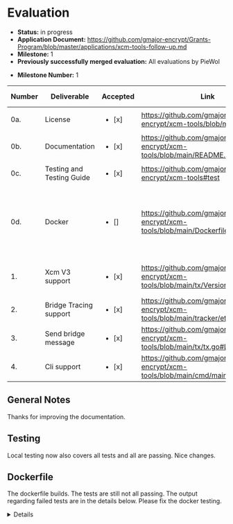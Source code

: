 # Evaluation

- **Status:** in progress
- **Application Document:** https://github.com/gmajor-encrypt/Grants-Program/blob/master/applications/xcm-tools-follow-up.md
- **Milestone:** 1
- **Previously successfully merged evaluation:** All evaluations by PieWol

* **Milestone Number:** 1

| Number |  Deliverable   | Accepted | Link                                                                        | Evaluation Notes                   |
|--------|---------|--------|-----------------------------------------------------------------------------|-------------------------|
| 0a.    | License                   | <ul><li>[x] </li></ul> | https://github.com/gmajor-encrypt/xcm-tools/blob/main/LICENSE               | Apache 2.0              |
| 0b.    | Documentation             | <ul><li>[x] </li></ul> | https://github.com/gmajor-encrypt/xcm-tools/blob/main/README.md             |                         |
| 0c.    | Testing and Testing Guide |<ul><li>[x] </li></ul> | https://github.com/gmajor-encrypt/xcm-tools#test                            |                         |
| 0d.    | Docker                    |<ul><li>[] </li></ul> | https://github.com/gmajor-encrypt/xcm-tools/blob/main/Dockerfile            | Docker file builds. Not all tests are passing. See further notes.                      |
| 1.     | Xcm V3 support            |<ul><li>[x] </li></ul> | https://github.com/gmajor-encrypt/xcm-tools/blob/main/tx/VersionedXcm.go#L5 | same fields as in the [rust docs](https://docs.rs/staging-xcm/latest/staging_xcm/v3/enum.Instruction.html) |
| 2.     | Bridge Tracing support    |<ul><li>[x] </li></ul> | https://github.com/gmajor-encrypt/xcm-tools/blob/main/tracker/ethereum.go   |                         |
| 3.     | Send bridge message       |<ul><li>[x] </li></ul> | https://github.com/gmajor-encrypt/xcm-tools/blob/main/tx/tx.go#L145         |                         |
| 4.     | Cli support               |<ul><li>[x] </li></ul> | https://github.com/gmajor-encrypt/xcm-tools/blob/main/cmd/main.go           |                         |

## General Notes
Thanks for improving the documentation.

## Testing
Local testing now also covers all tests and all are passing. Nice changes.

## Dockerfile
The dockerfile builds. The tests are still not all passing. The output regarding failed tests are in the details below. Please fix the docker testing.

<details>
    
    root@ip:~/xcm-tools# docker run -it --rm xcm-tools-test
=== RUN   Test_Cli
--- PASS: Test_Cli (0.00s)
PASS
ok      github.com/gmajor-encrypt/xcm-tools/cmd 0.024s
?       github.com/gmajor-encrypt/xcm-tools/example     [no test files]
=== RUN   TestParseXcmMessageInstruction
--- PASS: TestParseXcmMessageInstruction (11.31s)
PASS
ok      github.com/gmajor-encrypt/xcm-tools/parse       11.333s
=== RUN   Test_getEventsFromChain
--- PASS: Test_getEventsFromChain (11.64s)
=== RUN   Test_getEvents
--- PASS: Test_getEvents (11.84s)
=== RUN   Test_findEventByEventId
--- PASS: Test_findEventByEventId (0.00s)
=== RUN   Test_getExtrinsics
--- PASS: Test_getExtrinsics (11.74s)
=== RUN   Test_getExtrinsicByIndex
--- PASS: Test_getExtrinsicByIndex (11.18s)
=== RUN   Test_Enum
--- PASS: Test_Enum (0.00s)
=== RUN   TestHRMPWatermark
--- PASS: TestHRMPWatermark (11.10s)
=== RUN   Test_TrackTx
2024/04/02 16:38:29 Start track xcm message with ExtrinsicIndex: 4310901-13 Protocol: UMP OriginEndpoint: wss://moonbeam-rpc.dwellir.com DestEndpoint: wss://polkadot-rpc.dwellir.com RelayEndpoint: 
2024/04/02 16:38:51 Find messageHash 0xf053b9f150fbff79347bb6ed438e9cdf20083b7dbfa203078e9648b5bbfaa902
2024/04/02 16:38:51 Find messageRaw 0x0310000400000000079e2d3d47280a1300000000079e2d3d4728010300286bee020010000d010204000101003628971d6b91628910aceeed80f922a1c539fa6bb201733d464b883acdd81b33
2024/04/02 16:38:51 Find messageId 
2024/04/02 16:38:51 Find nextBlock Hash 0xebaa16b5cc4c53595acb541ea46fdf9d6625f00ea335e91c53391d13cb599f36
2024/04/02 16:38:51 Find relayChainBlockNum 17040495
2024/04/02 16:39:02 Find relaychain blockHash 0xa3da6bce0cdd659254c9e476e17e7ffbe31f5dd537d255e5bd1bf7625ab194c7
2024/04/02 16:39:04 Get relaychain events with blockHash 0xa3da6bce0cdd659254c9e476e17e7ffbe31f5dd537d255e5bd1bf7625ab194c7
2024/04/02 16:39:04 Get relaychain events with blockHash 0xbb2fccd25e9377f00387f67f68c4ef42d2b343f2596b2077659acf66090110a2
2024/04/02 16:39:04 Find UMP messageHash 0xf053b9f150fbff79347bb6ed438e9cdf20083b7dbfa203078e9648b5bbfaa902, result true
2024/04/02 16:39:04 Start track xcm message with ExtrinsicIndex: 17053966-2 Protocol: DMP OriginEndpoint: wss://polkadot-rpc.dwellir.com DestEndpoint: wss://moonbeam-rpc.dwellir.com RelayEndpoint: 
2024/04/02 16:39:26 Find destParaId 2004
2024/04/02 16:39:26 Find messageHash 0x99f8179f1a3ca331998e7369ced93ac187036f287dcd3d015f3bcc585df92fa4
2024/04/02 16:39:26 Find nextBlockHash,start fetch PendingAvailability 0x408b3ed597e1f031377173550dfed5f011871e6cb7fcc90f704d8d017ba5e394
2024/04/02 16:39:26 Find nextBlockHash,start fetch PendingAvailability 0x36883a138cdfa7d5fe54c39bd20c37da07dec760c0b2d7d9c7017a9b517f280a
2024/04/02 16:39:26 Get para block hash 0x51fdbefe8935a94153f14487b392d13d3b084a5059c0123263bc81c3ffa5ac72
2024/04/02 16:39:39 Find DMP messageHash 0x99f8179f1a3ca331998e7369ced93ac187036f287dcd3d015f3bcc585df92fa4, process true
2024/04/02 16:39:39 Start track xcm message with ExtrinsicIndex: 4325642-7 Protocol: HRMP OriginEndpoint: wss://astar-rpc.dwellir.com DestEndpoint: wss://rpc.hydradx.cloud RelayEndpoint: wss://polkadot-rpc.dwellir.com
--- FAIL: Test_TrackTx (92.03s)
panic: Not find Event Lookup 0000, please check metadata info [recovered]
        panic: Not find Event Lookup 0000, please check metadata info

goroutine 69 [running]:
testing.tRunner.func1.2({0x81d9e0, 0xc0007a7240})
        /usr/local/go/src/testing/testing.go:1389 +0x24e
testing.tRunner.func1()
        /usr/local/go/src/testing/testing.go:1392 +0x39f
panic({0x81d9e0, 0xc0007a7240})
        /usr/local/go/src/runtime/panic.go:838 +0x207
github.com/itering/scale%2ego.(*EventRecord).Process(0xc000c0b6f8)
        /go/pkg/mod/github.com/itering/scale.go@v1.8.1/event.go:77 +0xaf4
github.com/itering/scale%2ego.(*EventsDecoder).Process(0xc000c0b978)
        /go/pkg/mod/github.com/itering/scale.go@v1.8.1/event.go:40 +0x12c
github.com/gmajor-encrypt/xcm-tools/tracker.getEvents({0x97f690?, 0xc0000b0000?}, 0xc000c3bab8?, {0xc00019a3c0?, 0x47d9b0?}, 0xc0002ca5b0)
        /go/app/tracker/event.go:52 +0xf2
github.com/gmajor-encrypt/xcm-tools/tracker.(*Hrmp).Track(0xc000c0bd98, {0x97f690, 0xc0000b0000})
        /go/app/tracker/hrmp.go:38 +0x17d
github.com/gmajor-encrypt/xcm-tools/tracker.TrackXcmMessage({0x8a831d, 0x9}, {0x8a6b32, 0x4}, {0x8b23be, 0x1b}, {0x8afde7, 0x17}, {0x8b427a, 0x1e})
        /go/app/tracker/tracker.go:109 +0x7ce
github.com/gmajor-encrypt/xcm-tools/tracker.Test_TrackTx(0x0?)
        /go/app/tracker/tracker_test.go:26 +0x21e
testing.tRunner(0xc000461380, 0x903818)
        /usr/local/go/src/testing/testing.go:1439 +0x102
created by testing.(*T).Run
        /usr/local/go/src/testing/testing.go:1486 +0x35f
FAIL    github.com/gmajor-encrypt/xcm-tools/tracker     149.556s
=== RUN   Test_Dmp_func
=== RUN   Test_Dmp_func/LimitedReserveTransferAssets
=== RUN   Test_Dmp_func/ReserveTransferAssets
=== RUN   Test_Dmp_func/LimitedTeleportAssets
=== RUN   Test_Dmp_func/TeleportAssets
=== RUN   Test_Dmp_func/Send
--- PASS: Test_Dmp_func (0.00s)
    --- PASS: Test_Dmp_func/LimitedReserveTransferAssets (0.00s)
    --- PASS: Test_Dmp_func/ReserveTransferAssets (0.00s)
    --- PASS: Test_Dmp_func/LimitedTeleportAssets (0.00s)
    --- PASS: Test_Dmp_func/TeleportAssets (0.00s)
    --- PASS: Test_Dmp_func/Send (0.00s)
=== RUN   Test_HRMP_func
=== RUN   Test_HRMP_func/LimitedReserveTransferAssets
=== RUN   Test_HRMP_func/ReserveTransferAssets
=== RUN   Test_HRMP_func/LimitedTeleportAssets
=== RUN   Test_HRMP_func/TeleportAssets
=== RUN   Test_HRMP_func/Send
--- PASS: Test_HRMP_func (0.00s)
    --- PASS: Test_HRMP_func/LimitedReserveTransferAssets (0.00s)
    --- PASS: Test_HRMP_func/ReserveTransferAssets (0.00s)
    --- PASS: Test_HRMP_func/LimitedTeleportAssets (0.00s)
    --- PASS: Test_HRMP_func/TeleportAssets (0.00s)
    --- PASS: Test_HRMP_func/Send (0.00s)
=== RUN   Test_ConvertMultiLocationAccountId32
--- PASS: Test_ConvertMultiLocationAccountId32 (0.00s)
=== RUN   Test_SimplifyMultiLocationParaId
--- PASS: Test_SimplifyMultiLocationParaId (0.00s)
=== RUN   Test_SimplifyMultiLocationRelayChain
--- PASS: Test_SimplifyMultiLocationRelayChain (0.00s)
=== RUN   Test_SimplifyMultiAssets
--- PASS: Test_SimplifyMultiAssets (0.00s)
=== RUN   Test_Client
--- PASS: Test_Client (11.58s)
=== RUN   TestXcmTransfer
=== RUN   TestXcmTransfer/Test_XCM_Ump_Transfer
=== RUN   TestXcmTransfer/Test_XCM_HRMP_Send
--- PASS: TestXcmTransfer (11.07s)
    --- PASS: TestXcmTransfer/Test_XCM_Ump_Transfer (0.06s)
    --- PASS: TestXcmTransfer/Test_XCM_HRMP_Send (0.05s)
=== RUN   TestDmpTransfer
=== RUN   TestDmpTransfer/Test_XCM_Dmp_Transfer
--- PASS: TestDmpTransfer (11.28s)
    --- PASS: TestDmpTransfer/Test_XCM_Dmp_Transfer (0.06s)
=== RUN   TestPolkadotToEthereum
=== RUN   TestPolkadotToEthereum/Test_XCM_To_Ethereum
--- PASS: TestPolkadotToEthereum (10.91s)
    --- PASS: TestPolkadotToEthereum/Test_XCM_To_Ethereum (0.05s)
=== RUN   Test_Ump_func
=== RUN   Test_Ump_func/LimitedReserveTransferAssets
=== RUN   Test_Ump_func/ReserveTransferAssets
=== RUN   Test_Ump_func/LimitedTeleportAssets
=== RUN   Test_Ump_func/TeleportAssets
=== RUN   Test_Ump_func/Send
--- PASS: Test_Ump_func (0.00s)
    --- PASS: Test_Ump_func/LimitedReserveTransferAssets (0.00s)
    --- PASS: Test_Ump_func/ReserveTransferAssets (0.00s)
    --- PASS: Test_Ump_func/LimitedTeleportAssets (0.00s)
    --- PASS: Test_Ump_func/TeleportAssets (0.00s)
    --- PASS: Test_Ump_func/Send (0.00s)
=== RUN   TestXcmSend
=== RUN   TestXcmSend/Test_XCM_Ump_Send
=== RUN   TestXcmSend/Test_XCM_HRMP_Send
--- PASS: TestXcmSend (19.49s)
    --- PASS: TestXcmSend/Test_XCM_Ump_Send (2.68s)
    --- PASS: TestXcmSend/Test_XCM_HRMP_Send (5.96s)
=== RUN   Test_XCM_Dmp_Send
--- PASS: Test_XCM_Dmp_Send (11.94s)
PASS
ok      github.com/gmajor-encrypt/xcm-tools/tx  76.285s
=== RUN   Test_EthGetTransactionByHash
--- PASS: Test_EthGetTransactionByHash (0.40s)
=== RUN   Test_EthGetTransactionReceipt
--- PASS: Test_EthGetTransactionReceipt (0.25s)
=== RUN   Test_EthGetBlockByNum
--- PASS: Test_EthGetBlockByNum (2.26s)
=== RUN   TestEtherscanGetLogs
--- PASS: TestEtherscanGetLogs (0.13s)
=== RUN   Test_SubscanGetBlockByTime
--- PASS: Test_SubscanGetBlockByTime (3.08s)
=== RUN   TestSubscanGetEvents
--- PASS: TestSubscanGetEvents (4.96s)
=== RUN   Test_ToInt
--- PASS: Test_ToInt (0.00s)
=== RUN   Test_HexToUint64
--- PASS: Test_HexToUint64 (0.00s)
=== RUN   Test_ToUint
--- PASS: Test_ToUint (0.00s)
PASS
ok      github.com/gmajor-encrypt/xcm-tools/util        11.094s
FAIL
```    
</details>

